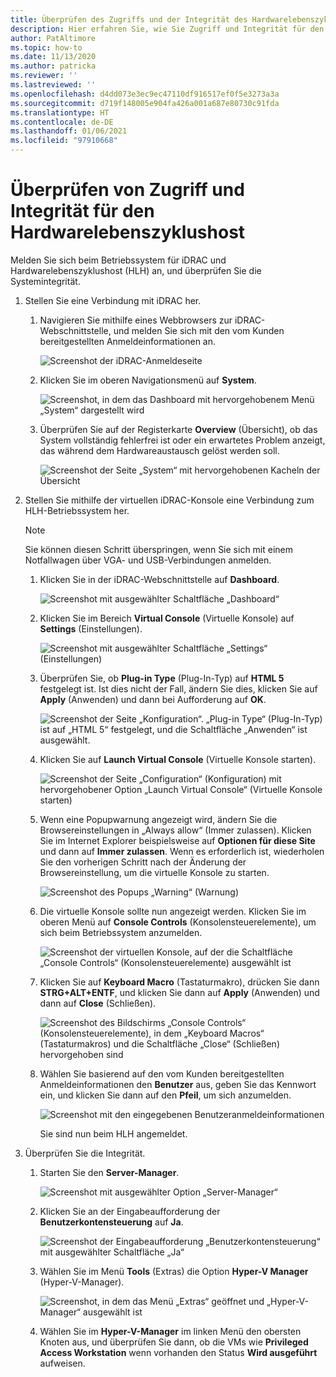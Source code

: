 ```yaml
---
title: Überprüfen des Zugriffs und der Integrität des Hardwarelebenszyklus-Hosts
description: Hier erfahren Sie, wie Sie Zugriff und Integrität für den Hardwarelebenszyklushost überprüfen.
author: PatAltimore
ms.topic: how-to
ms.date: 11/13/2020
ms.author: patricka
ms.reviewer: ''
ms.lastreviewed: ''
ms.openlocfilehash: d4dd073e3ec9ec47110df916517ef0f5e3273a3a
ms.sourcegitcommit: d719f148005e904fa426a001a687e80730c91fda
ms.translationtype: HT
ms.contentlocale: de-DE
ms.lasthandoff: 01/06/2021
ms.locfileid: "97910668"
---
```

# <a name="verifying-hardware-lifecycle-host-access-and-health"></a>Überprüfen von Zugriff und Integrität für den Hardwarelebenszyklushost

Melden Sie sich beim Betriebssystem für iDRAC und Hardwarelebenszyklushost (HLH) an, und überprüfen Sie die Systemintegrität.

1.  Stellen Sie eine Verbindung mit iDRAC her.

    1.  Navigieren Sie mithilfe eines Webbrowsers zur iDRAC-Webschnittstelle, und melden Sie sich mit den vom Kunden bereitgestellten Anmeldeinformationen an.

        ![Screenshot der iDRAC-Anmeldeseite](media/image-3.png) 
    
    1.  Klicken Sie im oberen Navigationsmenü auf **System**.

        ![Screenshot, in dem das Dashboard mit hervorgehobenem Menü „System“ dargestellt wird](media/image-4.png)
        
    1.  Überprüfen Sie auf der Registerkarte **Overview** (Übersicht), ob das System vollständig fehlerfrei ist oder ein erwartetes Problem anzeigt, das während dem Hardwareaustausch gelöst werden soll.
    
        ![Screenshot der Seite „System“ mit hervorgehobenen Kacheln der Übersicht](media/image-5.png)
    
2.  Stellen Sie mithilfe der virtuellen iDRAC-Konsole eine Verbindung zum HLH-Betriebssystem her.

    > [!NOTE]
    > Sie können diesen Schritt überspringen, wenn Sie sich mit einem Notfallwagen über VGA- und USB-Verbindungen anmelden.
    
    1.  Klicken Sie in der iDRAC-Webschnittstelle auf **Dashboard**.

        ![Screenshot mit ausgewählter Schaltfläche „Dashboard“](media/image-6.png)
    
    1.  Klicken Sie im Bereich **Virtual Console** (Virtuelle Konsole) auf **Settings** (Einstellungen).
    
        ![Screenshot mit ausgewählter Schaltfläche „Settings“ (Einstellungen)](media/image-7.png)
        
    1.  Überprüfen Sie, ob **Plug-in Type** (Plug-In-Typ) auf **HTML 5** festgelegt ist. Ist dies nicht der Fall, ändern Sie dies, klicken Sie auf **Apply** (Anwenden) und dann bei Aufforderung auf **OK**.
    
        ![Screenshot der Seite „Konfiguration“. „Plug-in Type“ (Plug-In-Typ) ist auf „HTML 5“ festgelegt, und die Schaltfläche „Anwenden“ ist ausgewählt.](media/image-8.png)
        
    1.  Klicken Sie auf **Launch Virtual Console** (Virtuelle Konsole starten).

        ![Screenshot der Seite „Configuration“ (Konfiguration) mit hervorgehobener Option „Launch Virtual Console“ (Virtuelle Konsole starten)](media/image-9.png)
    
    1.  Wenn eine Popupwarnung angezeigt wird, ändern Sie die Browsereinstellungen in „Always allow“ (Immer zulassen). Klicken Sie im Internet Explorer beispielsweise auf **Optionen für diese Site** und dann auf **Immer zulassen**. Wenn es erforderlich ist, wiederholen Sie den vorherigen Schritt nach der Änderung der Browsereinstellung, um die virtuelle Konsole zu starten.
    
        ![Screenshot des Popups „Warning“ (Warnung)](media/image-10.png)
        
    1.  Die virtuelle Konsole sollte nun angezeigt werden. Klicken Sie im oberen Menü auf **Console Controls** (Konsolensteuerelemente), um sich beim Betriebssystem anzumelden.
    
        ![Screenshot der virtuellen Konsole, auf der die Schaltfläche „Console Controls“ (Konsolensteuerelemente) ausgewählt ist](media/image-11.png)
        
    1.  Klicken Sie auf **Keyboard Macro** (Tastaturmakro), drücken Sie dann **STRG+ALT+ENTF**, und klicken Sie dann auf **Apply** (Anwenden) und dann auf **Close** (Schließen).
    
        ![Screenshot des Bildschirms „Console Controls“ (Konsolensteuerelemente), in dem „Keyboard Macros“ (Tastaturmakros) und die Schaltfläche „Close“ (Schließen) hervorgehoben sind](media/image-12.png)
        
    1.  Wählen Sie basierend auf den vom Kunden bereitgestellten Anmeldeinformationen den **Benutzer** aus, geben Sie das Kennwort ein, und klicken Sie dann auf den **Pfeil**, um sich anzumelden.
    
        ![Screenshot mit den eingegebenen Benutzeranmeldeinformationen](media/image-13.png)
        
        Sie sind nun beim HLH angemeldet.
        
3.  Überprüfen Sie die Integrität.

    1.  Starten Sie den **Server-Manager**.

        ![Screenshot mit ausgewählter Option „Server-Manager“](media/image-14.png)
        
    1.  Klicken Sie an der Eingabeaufforderung der **Benutzerkontensteuerung** auf **Ja**.
    
        ![Screenshot der Eingabeaufforderung „Benutzerkontensteuerung“ mit ausgewählter Schaltfläche „Ja“](media/image-15.png)
        
    1.  Wählen Sie im Menü **Tools** (Extras) die Option **Hyper-V Manager** (Hyper-V-Manager).
    
        ![Screenshot, in dem das Menü „Extras“ geöffnet und „Hyper-V-Manager“ ausgewählt ist](media/image-16.png)
        
    1.  Wählen Sie im **Hyper-V-Manager** im linken Menü den obersten Knoten aus, und überprüfen Sie dann, ob die VMs wie **Privileged Access Workstation** wenn vorhanden den Status **Wird ausgeführt** aufweisen.